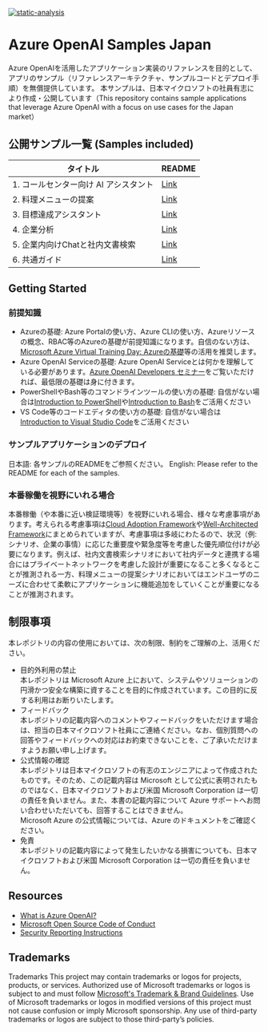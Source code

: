 [![static-analysis](https://github.com/Azure-Samples/jp-azureopenai-samples/workflows/static-analysis/badge.svg)](https://github.com/Azure-Samples/jp-azureopenai-samples/actions/workflows/static-analysis.yml)

# Azure OpenAI Samples Japan
Azure OpenAIを活用したアプリケーション実装のリファレンスを目的として、アプリのサンプル（リファレンスアーキテクチャ、サンプルコードとデプロイ手順）を無償提供しています。 本サンプルは、日本マイクロソフトの社員有志により作成・公開しています（This repository contains sample applications that leverage Azure OpenAI with a focus on use cases for the Japan market）

## 公開サンプル一覧 (Samples included)
| タイトル      | README      |
| ------------- | ------------- |
| 1. コールセンター向け AI アシスタント  | [Link](https://github.com/Azure-Samples/jp-azureopenai-samples/tree/main/1.call-center/README.md)  |
| 2. 料理メニューの提案  | [Link](https://github.com/Azure-Samples/jp-azureopenai-samples/tree/main/2.recipe-adviser/README.md)  |
| 3. 目標達成アシスタント  | [Link](https://github.com/Azure-Samples/jp-azureopenai-samples/tree/main/3.goal-achievement-adviser/README.md)  |
| 4. 企業分析  | [Link](https://github.com/Azure-Samples/jp-azureopenai-samples/tree/main/4.company-research/README.md)  |
| 5. 企業内向けChatと社内文書検索  | [Link](https://github.com/Azure-Samples/jp-azureopenai-samples/tree/main/5.internal-document-search/README.md)  |
| 6. 共通ガイド  | [Link](https://github.com/Azure-Samples/jp-azureopenai-samples/tree/main/6.azureopenai-landing-zone-accelerator/README.md)  |

## Getting Started
### 前提知識
- Azureの基礎: Azure Portalの使い方、Azure CLIの使い方、Azureリソースの概念、RBAC等のAzureの基礎が前提知識になります。自信のない方は、[Microsoft Azure Virtual Training Day: Azureの基礎](https://www.microsoft.com/ja-jp/events/top/training-days/azure?activetab=pivot:azure%E3%81%AE%E5%9F%BA%E7%A4%8Etab)等の活用を推奨します。
- Azure OpenAI Serviceの基礎: Azure OpenAI Serviceとは何かを理解している必要があります。[Azure OpenAI Developers セミナー](https://www.youtube.com/watch?v=ek3YWrHD76g)をご覧いただければ、最低限の基礎は身に付きます。
- PowerShellやBash等のコマンドラインツールの使い方の基礎: 自信がない場合は[Introduction to PowerShell](https://learn.microsoft.com/training/modules/introduction-to-powershell/)や[Introduction to Bash](https://learn.microsoft.com/training/modules/bash-introduction/)をご活用ください
- VS Code等のコードエディタの使い方の基礎: 自信がない場合は[Introduction to Visual Studio Code](https://learn.microsoft.com/training/modules/introduction-to-visual-studio-code/)をご活用ください
 
### サンプルアプリケーションのデプロイ
日本語: 各サンプルのREADMEをご参照ください。
English: Please refer to the README for each of the samples.

### 本番稼働を視野にいれる場合
本番稼働（や本番に近い検証環境等）を視野にいれる場合、様々な考慮事項があります。考えられる考慮事項は[Cloud Adoption Framework](https://learn.microsoft.com/azure/cloud-adoption-framework/overview)や[Well-Architected Framework](https://learn.microsoft.com/azure/well-architected/)にまとめられていますが、考慮事項は多岐にわたるので、状況（例: シナリオ、企業の事情）に応じた重要度や緊急度等を考慮した優先順位付けが必要になります。例えば、社内文書検索シナリオにおいて社内データと連携する場合にはプライベートネットワークを考慮した設計が重要になること多くなるとことが推測される一方、料理メニューの提案シナリオにおいてはエンドユーザのニーズに合わせて柔軟にアプリケーションに機能追加をしていくことが重要になることが推測されます。

## 制限事項
本レポジトリの内容の使用においては、次の制限、制約をご理解の上、活用ください。
+ 目的外利用の禁止  
本レポジトリは Microsoft Azure 上において、システムやソリューションの円滑かつ安全な構築に資することを目的に作成されています。この目的に反する利用はお断りいたします。
+ フィードバック  
本レポジトリの記載内容へのコメントやフィードバックをいただけます場合は、担当の日本マイクロソフト社員にご連絡ください。なお、個別質問への回答やフィードバックへの対応はお約束できないことを、ご了承いただけますようお願い申し上げます。
+ 公式情報の確認  
本レポジトリは日本マイクロソフトの有志のエンジニアによって作成されたものです。そのため、この記載内容は Microsoft として公式に表明されたものではなく、日本マイクロソフトおよび米国 Microsoft Corporation は一切の責任を負いません。また、本書の記載内容について Azure サポートへお問い合わせいただいても、回答することはできません。  
Microsoft Azure の公式情報については、Azure のドキュメントをご確認ください。
+ 免責  
本レポジトリの記載内容によって発生したいかなる損害についても、日本マイクロソフトおよび米国 Microsoft Corporation は一切の責任を負いません。

## Resources
- [What is Azure OpenAI?](https://learn.microsoft.com/en-us/azure/cognitive-services/openai/overview)
- [Microsoft Open Source Code of Conduct](https://opensource.microsoft.com/codeofconduct)
- [Security Reporting Instructions](https://docs.opensource.microsoft.com/content/releasing/security.html)

## Trademarks
Trademarks This project may contain trademarks or logos for projects, products, or services. Authorized use of Microsoft trademarks or logos is subject to and must follow [Microsoft's Trademark & Brand Guidelines](https://www.microsoft.com/en-us/legal/intellectualproperty/trademarks/usage/general). Use of Microsoft trademarks or logos in modified versions of this project must not cause confusion or imply Microsoft sponsorship. Any use of third-party trademarks or logos are subject to those third-party’s policies.
